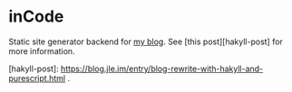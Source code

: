 inCode
======

Static site generator backend for [my blog][].  See [this post][hakyll-post]
for more information.

[my blog]: https://blog.jle.im
[hakyll-post]: https://blog.jle.im/entry/blog-rewrite-with-hakyll-and-purescript.html .
